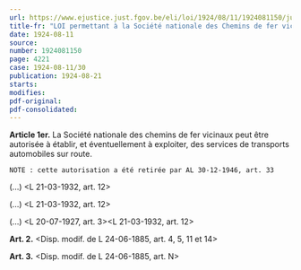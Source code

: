 ```yaml
---
url: https://www.ejustice.just.fgov.be/eli/loi/1924/08/11/1924081150/justel
title-fr: "LOI permettant à la Société nationale des Chemins de fer vicinaux d'obtenir l'autorisation d'établir et d'exploiter des services de transports automobiles sur route. (NOTE : Abrogé pour la Communauté flamande par DCFL 2001-04-20/45, art. 70; En vigueur : indéterminée)"
date: 1924-08-11
source:
number: 1924081150
page: 4221
case: 1924-08-11/30
publication: 1924-08-21
starts:
modifies:
pdf-original:
pdf-consolidated:
---
```


**Article 1er.** La Société nationale des chemins de fer vicinaux peut être autorisée à établir, et éventuellement à exploiter, des services de transports automobiles sur route.

`NOTE : cette autorisation a été retirée par AL 30-12-1946, art. 33`

(...) <L 21-03-1932, art. 12>

(...) <L 21-03-1932, art. 12>

(...) <L 20-07-1927, art. 3><L 21-03-1932, art. 12>

**Art. 2.** <Disp. modif. de L 24-06-1885, art. 4, 5, 11 et 14>

**Art. 3.** <Disp. modif. de L 24-06-1885, art. N>
